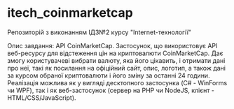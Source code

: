 # itech_coinmarketcap

Репозиторій з виконанням ІДЗ№2 курсу "Internet-технології"

Опис завдання:
API CoinMarketCap. Застосунок, що використовує API веб-ресурсу для відстеження цін на криптовалюти CoinMarketCap. Дає змогу користувачеві вибрати валюту, яка його цікавить, і отримати дані про неї, такі як посилання на офіційний сайт, опис, логотип, а також дані за курсом обраної криптовалюти і його зміну за останні 24 години. Реалізація можлива як у вигляді десктопного застосунка (C# - WinForms чи WPF), так і як веб-застосунок (сервер на PHP чи NodeJS, клієнт - HTML/CSS/JavaScript).
